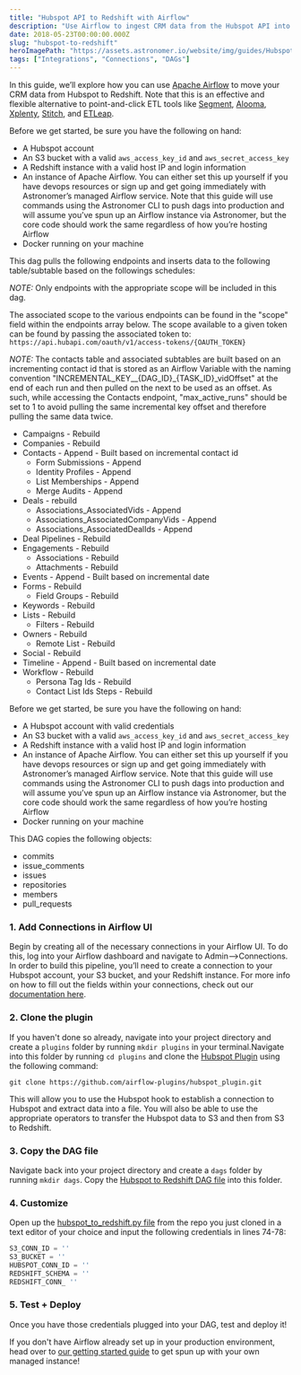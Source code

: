 ```yaml
---
title: "Hubspot API to Redshift with Airflow"
description: "Use Airflow to ingest CRM data from the Hubspot API into Redshift"
date: 2018-05-23T00:00:00.000Z
slug: "hubspot-to-redshift"
heroImagePath: "https://assets.astronomer.io/website/img/guides/HubspotToRedshift_preview.png"
tags: ["Integrations", "Connections", "DAGs"]
---
```

<!-- markdownlint-disable-file -->
In this guide, we’ll explore how you can use [Apache Airflow](https://airflow.apache.org/) to move your CRM data from Hubspot to Redshift. Note that this is an effective and flexible alternative to point-and-click ETL tools like [Segment](https://segment.com), [Alooma](https://alooma.com), [Xplenty](https://www.xplenty.com), [Stitch](https://stitchdata.com), and [ETLeap](https://etleap.com/).

Before we get started, be sure you have the following on hand:

* A Hubspot account
* An S3 bucket with a valid `aws_access_key_id` and `aws_secret_access_key`
* A Redshift instance with a valid host IP and login information
* An instance of Apache Airflow. You can either set this up yourself if you have devops resources or sign
  up and get going immediately with Astronomer’s managed Airflow service. Note that this guide will use
  commands using the Astronomer CLI to push dags into production and will assume you’ve spun up an Airflow
  instance via Astronomer, but the core code should work the same regardless of how you’re hosting Airflow
* Docker running on your machine

This dag pulls the following endpoints and inserts data to the following table/subtable based on the followings schedules:

*NOTE:* Only endpoints with the appropriate scope will be included in this dag.

The associated scope to the various endpoints can be found in the "scope" field within the endpoints array below. The scope available to a given token can be found by passing the associated token to: `https://api.hubapi.com/oauth/v1/access-tokens/{OAUTH_TOKEN}`

*NOTE:* The contacts table and associated subtables are built based on an incrementing contact id that is stored as an Airflow Variable with the
naming convention "INCREMENTAL_KEY__{DAG_ID}_{TASK_ID}_vidOffset" at the end of each run and then pulled on the next to be used as an offset. As such, while accessing the Contacts endpoint, "max_active_runs" should be set to 1 to avoid pulling the same incremental key offset and therefore pulling the same data twice.

* Campaigns - Rebuild
* Companies - Rebuild
* Contacts - Append - Built based on incremental contact id
  * Form Submissions - Append
  * Identity Profiles - Append
  * List Memberships - Append
  * Merge Audits - Append
* Deals - rebuild
  * Associations_AssociatedVids - Append
  * Associations_AssociatedCompanyVids - Append
  * Associations_AssociatedDealIds - Append
* Deal Pipelines - Rebuild
* Engagements - Rebuild
  * Associations - Rebuild
  * Attachments - Rebuild
* Events - Append - Built based on incremental date
* Forms - Rebuild
  * Field Groups - Rebuild
* Keywords - Rebuild
* Lists - Rebuild
  * Filters - Rebuild
* Owners - Rebuild
  * Remote List - Rebuild
* Social - Rebuild
* Timeline - Append - Built based on incremental date
* Workflow - Rebuild
  * Persona Tag Ids - Rebuild
  * Contact List Ids Steps - Rebuild

Before we get started, be sure you have the following on hand:

* A Hubspot account with valid credentials
* An S3 bucket with a valid `aws_access_key_id` and `aws_secret_access_key`
* A Redshift instance with a valid host IP and login information
* An instance of Apache Airflow. You can either set this up yourself if you have devops resources or sign
  up and get going immediately with Astronomer’s managed Airflow service. Note that this guide will use
  commands using the Astronomer CLI to push dags into production and will assume you’ve spun up an Airflow
  instance via Astronomer, but the core code should work the same regardless of how you’re hosting Airflow
* Docker running on your machine

This DAG copies the following objects:

* commits
* issue_comments
* issues
* repositories
* members
* pull_requests

### 1. Add Connections in Airflow UI

Begin by creating all of the necessary connections in your Airflow UI. To do this, log into your Airflow dashboard and navigate to Admin-->Connections. In order to build this pipeline, you’ll need to create a connection to your Hubspot account, your S3 bucket, and your Redshift instance. For more info on how to fill out the fields within your connections, check out our [documentation here](https://www.astronomer.io/guides/connections/).

### 2. Clone the plugin

If you haven't done so already, navigate into your project directory and create a `plugins` folder by running  `mkdir plugins` in your terminal.Navigate into this folder by running `cd plugins` and clone the [Hubspot Plugin](https://github.com/airflow-plugins/hubspot_plugin) using the following command:

`git clone https://github.com/airflow-plugins/hubspot_plugin.git`

This will allow you to use the Hubspot hook to establish a connection to Hubspot and extract data into a file. You will also be able to use the appropriate operators to transfer the Hubspot data to S3 and then from S3 to Redshift.

### 3. Copy the DAG file

Navigate back into your project directory and create a `dags` folder by running `mkdir dags`. Copy the [Hubspot to Redshift DAG file](https://github.com/airflow-plugins/Example-Airflow-DAGs/blob/master/etl/hubspot_to_redshift.py) into this folder.

### 4. Customize

Open up the [hubspot_to_redshift.py file](https://github.com/airflow-plugins/Example-Airflow-DAGs/blob/master/etl/hubspot_to_redshift.py#L74) from the repo you just cloned in a text editor of your choice and input the following credentials in lines 74-78:

```python
S3_CONN_ID = ''
S3_BUCKET = ''
HUBSPOT_CONN_ID = ''
REDSHIFT_SCHEMA = ''
REDSHIFT_CONN_ ''
```

### 5. Test + Deploy

Once you have those credentials plugged into your DAG, test and deploy it!

If you don't have Airflow already set up in your production environment, head over to [our getting started guide](https://astronomer.io/docs/getting-started) to get spun up with your own managed instance!
